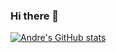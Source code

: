 ### Hi there 👋

[![Andre's GitHub stats](https://github-readme-stats.vercel.app/api?username=Andrebtk&count_private=true)](https://github.com/anuraghazra/github-readme-stats)


<!--
**Andrebtk/Andrebtk** is a ✨ _special_ ✨ repository because its `README.md` (this file) appears on your GitHub profile.

Here are some ideas to get you started:

- 🔭 I’m currently working on ...
- 🌱 I’m currently learning ...
- 👯 I’m looking to collaborate on ...
- 🤔 I’m looking for help with ...
- 💬 Ask me about ...
- 📫 How to reach me: ...
- 😄 Pronouns: ...
- ⚡ Fun fact: ...
-->
